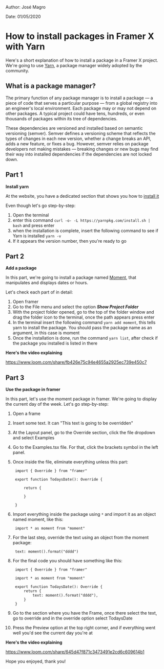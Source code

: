 Author: José Magro

Date: 01/05/2020 

# How to install packages in Framer X with Yarn 

Here's a short explanation of how to install a package in a Framer X project. We're going to use [Yarn](https://yarnpkg.com/), a package manager widely adopted by the community.


## What is a package manager?
The primary function of any package manager is to install a package — a piece of code that serves a particular purpose — from a global registry into an engineer's local environment. Each package may or may not depend on other packages. A typical project could have tens, hundreds, or even thousands of packages within its tree of dependencies.

These dependencies are versioned and installed based on semantic versioning (semver). Semver defines a versioning scheme that reflects the types of changes in each new version, whether a change breaks an API, adds a new feature, or fixes a bug. However, semver relies on package developers not making mistakes — breaking changes or new bugs may find their way into installed dependencies if the dependencies are not locked down.


## Part 1

**Install yarn**


At the website, you have a dedicated section that shows you how to [install it](https://classic.yarnpkg.com/en/docs/install#mac-stable)

Even though let's go step-by-step:

1. Open the terminal
2. enter this command `curl -o- -L https://yarnpkg.com/install.sh | bash` and press enter
3. when the installation is complete, insert the following command to see if Yarn is installed `yarn -v`
4. If it appears the version number, then you're ready to go


## Part 2
**Add a package**


In this part, we're going to install a package named [Moment](https://momentjs.com/), that manipulates and displays dates or hours.


Let's check each part of in detail:

1. Open framer
2. Go to the File menu and select the option ***Show Project Folder***
3. With  the project folder opened, go to the top of the folder window and drag the folder icon to the terminal, once the path appears press enter
4. In the terminal insert the following command `yarn add moment`, this tells yarn to install the package. You should pass the package name as an argument, in this case is moment
5. Once the installation is done, run the command `yarn list`, after check if the package you installed is listed in there


**Here's the video explaining**

https://www.loom.com/share/fb426e75c94e4655a2925ec739e450c7


## Part 3
**Use the package in framer**

In this part, let's use the moment package in framer. We're going to display the current day of the week. Let's go step-by-step:

1. Open a frame
2. Insert some text. It can "This text is going to be overridden"
3. At the Layout panel, go to the Override section, click the file dropdown and select Examples
4. Go to the Examples.tsx file. For that, click the brackets symbol in the left panel.
5. Once inside the file, eliminate everything unless this part: 

        import { Override } from "framer"

        export function TodaysDate(): Override {

            return {

            }

        }
6. Import everything inside the package using ```*``` and import it as an object named moment, like this:
        
        import * as moment from "moment"

7. For the last step, override the text using an object from the moment package:
   
        text: moment().format("dddd")

8. For the final code you should have something like this:
   
        import { Override } from "framer"
        
        import * as moment from "moment"

        export function TodaysDate(): Override {
            return {
                text: moment().format("dddd"),
            }
        }

9. Go to the section where you have the Frame, once there select the text, go to override and in the override option select TodaysDate
10. Press the Preview option at the top right corner, and if everything went well you'd see the current day you're at


**Here's the video explaining**

https://www.loom.com/share/645d47f871c3473491e2cd6c609614b1


Hope you enjoyed, thank you!